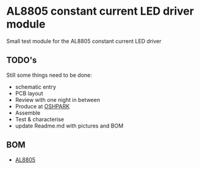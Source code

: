 # AL8805 constant current LED driver module
Small test module for the AL8805 constant current LED driver
## TODO's
Still some things need to be done:
* schematic entry 
* PCB layout
* Review with one night in between
* Produce at [OSHPARK](https://oshpark.com/)
* Assemble
* Test & characterise
* update Readme.md with pictures and BOM
## BOM
* [AL8805](https://lcsc.com/product-detail/LED-Drivers_DIODES_AL8805W5-7_AL8805W5-7_C127927.html)

